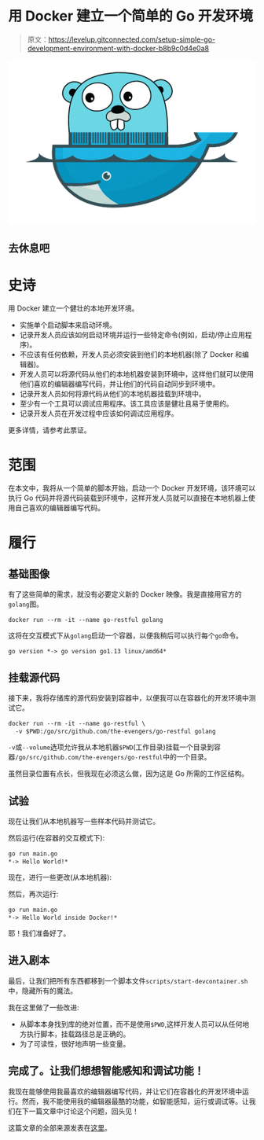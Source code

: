 # 用 Docker 建立一个简单的 Go 开发环境

> 原文：<https://levelup.gitconnected.com/setup-simple-go-development-environment-with-docker-b8b9c0d4e0a8>

![](img/a28f01174be88ea00b56ad95d71e76e4.png)

## 去休息吧

# 史诗

用 Docker 建立一个健壮的本地开发环境。

*   实施单个启动脚本来启动环境。
*   记录开发人员应该如何启动环境并运行一些特定命令(例如，启动/停止应用程序)。
*   不应该有任何依赖，开发人员必须安装到他们的本地机器(除了 Docker 和编辑器)。
*   开发人员可以将源代码从他们的本地机器安装到环境中，这样他们就可以使用他们喜欢的编辑器编写代码，并让他们的代码自动同步到环境中。
*   记录开发人员如何将源代码从他们的本地机器挂载到环境中。
*   至少有一个工具可以调试应用程序。该工具应该是健壮且易于使用的。
*   记录开发人员在开发过程中应该如何调试应用程序。

更多详情，请参考此票证。

# 范围

在本文中，我将从一个简单的脚本开始，启动一个 Docker 开发环境，该环境可以执行 Go 代码并将源代码装载到环境中，这样开发人员就可以直接在本地机器上使用自己喜欢的编辑器编写代码。

# 履行

## 基础图像

有了这些简单的需求，就没有必要定义新的 Docker 映像。我是直接用官方的`golang`图。

```
docker run --rm -it --name go-restful golang
```

这将在交互模式下从`golang`启动一个容器，以便我稍后可以执行每个`go`命令。

```
go version *-> go version go1.13 linux/amd64*
```

## 挂载源代码

接下来，我将存储库的源代码安装到容器中，以便我可以在容器化的开发环境中测试它。

```
docker run --rm -it --name go-restful \
  -v $PWD:/go/src/github.com/the-evengers/go-restful golang
```

`-v`或`--volume`选项允许我从本地机器`$PWD`(工作目录)挂载一个目录到容器`/go/src/github.com/the-evengers/go-restful`中的一个目录。

虽然目录位置有点长，但我现在必须这么做，因为这是 Go 所需的工作区结构。

## 试验

现在让我们从本地机器写一些样本代码并测试它。

然后运行(在容器的交互模式下):

```
go run main.go
*-> Hello World!*
```

现在，进行一些更改(从本地机器):

然后，再次运行:

```
go run main.go
*-> Hello World inside Docker!*
```

耶！我们准备好了。

## 进入剧本

最后，让我们把所有东西都移到一个脚本文件`scripts/start-devcontainer.sh`中，隐藏所有的魔法。

我在这里做了一些改进:

*   从脚本本身找到库的绝对位置，而不是使用`$PWD`,这样开发人员可以从任何地方执行脚本，挂载路径总是正确的。
*   为了可读性，很好地声明一些变量。

## 完成了。让我们想想智能感知和调试功能！

我现在能够使用我最喜欢的编辑器编写代码，并让它们在容器化的开发环境中运行。然而，我不能使用我的编辑器最酷的功能，如智能感知，运行或调试等。让我们在下一篇文章中讨论这个问题，回头见！

这篇文章的全部来源发表在[这里](https://github.com/the-evengers/go-restful/tree/a3324427c052e2d30587788ff71b79367a22b978)。